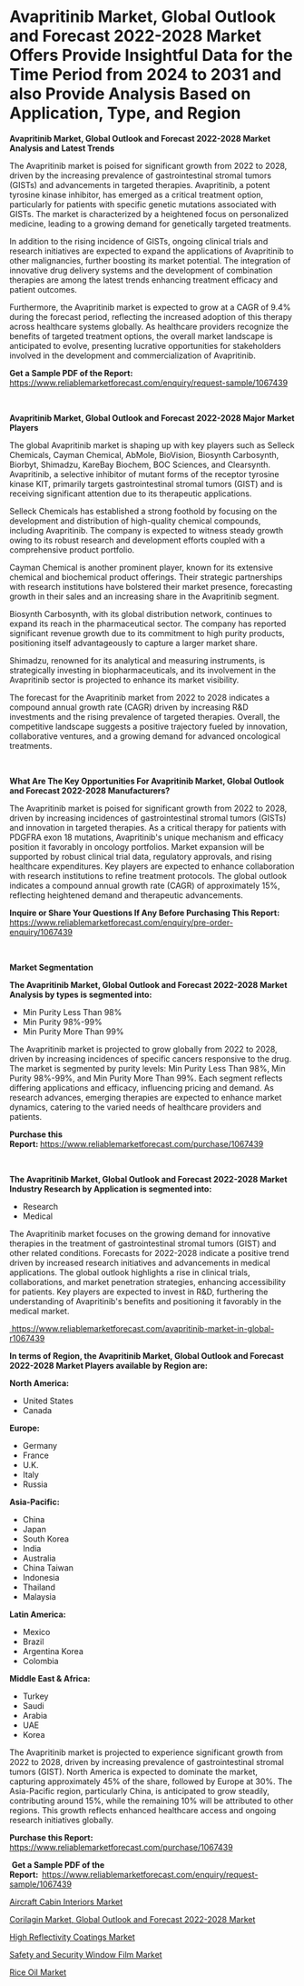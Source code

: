 <p><h1>Avapritinib Market, Global Outlook and Forecast 2022-2028 Market Offers Provide Insightful Data for the Time Period from 2024 to 2031 and also Provide Analysis Based on Application, Type, and Region</h1></p><p><strong>Avapritinib Market, Global Outlook and Forecast 2022-2028 Market Analysis and Latest Trends</strong></p>
<p><p>The Avapritinib market is poised for significant growth from 2022 to 2028, driven by the increasing prevalence of gastrointestinal stromal tumors (GISTs) and advancements in targeted therapies. Avapritinib, a potent tyrosine kinase inhibitor, has emerged as a critical treatment option, particularly for patients with specific genetic mutations associated with GISTs. The market is characterized by a heightened focus on personalized medicine, leading to a growing demand for genetically targeted treatments.</p><p>In addition to the rising incidence of GISTs, ongoing clinical trials and research initiatives are expected to expand the applications of Avapritinib to other malignancies, further boosting its market potential. The integration of innovative drug delivery systems and the development of combination therapies are among the latest trends enhancing treatment efficacy and patient outcomes.</p><p>Furthermore, the Avapritinib market is expected to grow at a CAGR of 9.4% during the forecast period, reflecting the increased adoption of this therapy across healthcare systems globally. As healthcare providers recognize the benefits of targeted treatment options, the overall market landscape is anticipated to evolve, presenting lucrative opportunities for stakeholders involved in the development and commercialization of Avapritinib.</p></p>
<p><strong>Get a Sample PDF of the Report:&nbsp;</strong> <a href="https://www.reliablemarketforecast.com/enquiry/request-sample/1067439">https://www.reliablemarketforecast.com/enquiry/request-sample/1067439</a></p>
<p>&nbsp;</p>
<p><strong>Avapritinib Market, Global Outlook and Forecast 2022-2028 Major Market Players</strong></p>
<p><p>The global Avapritinib market is shaping up with key players such as Selleck Chemicals, Cayman Chemical, AbMole, BioVision, Biosynth Carbosynth, Biorbyt, Shimadzu, KareBay Biochem, BOC Sciences, and Clearsynth. Avapritinib, a selective inhibitor of mutant forms of the receptor tyrosine kinase KIT, primarily targets gastrointestinal stromal tumors (GIST) and is receiving significant attention due to its therapeutic applications.</p><p>Selleck Chemicals has established a strong foothold by focusing on the development and distribution of high-quality chemical compounds, including Avapritinib. The company is expected to witness steady growth owing to its robust research and development efforts coupled with a comprehensive product portfolio.</p><p>Cayman Chemical is another prominent player, known for its extensive chemical and biochemical product offerings. Their strategic partnerships with research institutions have bolstered their market presence, forecasting growth in their sales and an increasing share in the Avapritinib segment.</p><p>Biosynth Carbosynth, with its global distribution network, continues to expand its reach in the pharmaceutical sector. The company has reported significant revenue growth due to its commitment to high purity products, positioning itself advantageously to capture a larger market share.</p><p>Shimadzu, renowned for its analytical and measuring instruments, is strategically investing in biopharmaceuticals, and its involvement in the Avapritinib sector is projected to enhance its market visibility.</p><p>The forecast for the Avapritinib market from 2022 to 2028 indicates a compound annual growth rate (CAGR) driven by increasing R&D investments and the rising prevalence of targeted therapies. Overall, the competitive landscape suggests a positive trajectory fueled by innovation, collaborative ventures, and a growing demand for advanced oncological treatments.</p></p>
<p>&nbsp;</p>
<p><strong>What Are The Key Opportunities For Avapritinib Market, Global Outlook and Forecast 2022-2028 Manufacturers?</strong></p>
<p><p>The Avapritinib market is poised for significant growth from 2022 to 2028, driven by increasing incidences of gastrointestinal stromal tumors (GISTs) and innovation in targeted therapies. As a critical therapy for patients with PDGFRA exon 18 mutations, Avapritinib's unique mechanism and efficacy position it favorably in oncology portfolios. Market expansion will be supported by robust clinical trial data, regulatory approvals, and rising healthcare expenditures. Key players are expected to enhance collaboration with research institutions to refine treatment protocols. The global outlook indicates a compound annual growth rate (CAGR) of approximately 15%, reflecting heightened demand and therapeutic advancements.</p></p>
<p><strong>Inquire or Share Your Questions If Any Before Purchasing This Report:</strong> <a href="https://www.reliablemarketforecast.com/enquiry/pre-order-enquiry/1067439">https://www.reliablemarketforecast.com/enquiry/pre-order-enquiry/1067439</a></p>
<p>&nbsp;</p>
<p><strong>Market Segmentation</strong></p>
<p><strong>The Avapritinib Market, Global Outlook and Forecast 2022-2028 Market Analysis by types is segmented into:</strong></p>
<p><ul><li>Min Purity Less Than 98%</li><li>Min Purity 98%-99%</li><li>Min Purity More Than 99%</li></ul></p>
<p><p>The Avapritinib market is projected to grow globally from 2022 to 2028, driven by increasing incidences of specific cancers responsive to the drug. The market is segmented by purity levels: Min Purity Less Than 98%, Min Purity 98%-99%, and Min Purity More Than 99%. Each segment reflects differing applications and efficacy, influencing pricing and demand. As research advances, emerging therapies are expected to enhance market dynamics, catering to the varied needs of healthcare providers and patients.</p></p>
<p><strong>Purchase this Report:&nbsp;</strong><a href="https://www.reliablemarketforecast.com/purchase/1067439">https://www.reliablemarketforecast.com/purchase/1067439</a></p>
<p>&nbsp;</p>
<p><strong>The Avapritinib Market, Global Outlook and Forecast 2022-2028 Market Industry Research by Application is segmented into:</strong></p>
<p><ul><li>Research</li><li>Medical</li></ul></p>
<p><p>The Avapritinib market focuses on the growing demand for innovative therapies in the treatment of gastrointestinal stromal tumors (GIST) and other related conditions. Forecasts for 2022-2028 indicate a positive trend driven by increased research initiatives and advancements in medical applications. The global outlook highlights a rise in clinical trials, collaborations, and market penetration strategies, enhancing accessibility for patients. Key players are expected to invest in R&D, furthering the understanding of Avapritinib's benefits and positioning it favorably in the medical market.</p></p>
<p><a href="https://www.reliablemarketforecast.com/avapritinib-market-in-global-r1067439">&nbsp;https://www.reliablemarketforecast.com/avapritinib-market-in-global-r1067439</a></p>
<p><strong>In terms of Region, the Avapritinib Market, Global Outlook and Forecast 2022-2028 Market Players available by Region are:</strong></p>
<p>
    <p> <strong> North America: </strong>
        <ul>
            <li>United States</li>
            <li>Canada</li>
        </ul>
        </p> 
    <p> <strong> Europe: </strong>
        <ul>
            <li>Germany</li>
            <li>France</li>
            <li>U.K.</li>
            <li>Italy</li>
            <li>Russia</li>
        </ul>
        </p> 
    <p> <strong> Asia-Pacific: </strong>
        <ul>
            <li>China</li>
            <li>Japan</li>
            <li>South Korea</li>
            <li>India</li>
            <li>Australia</li>
            <li>China Taiwan</li>
            <li>Indonesia</li>
            <li>Thailand</li>
            <li>Malaysia</li>
        </ul>
        </p> 
    <p> <strong> Latin America: </strong>
        <ul>
            <li>Mexico</li>
            <li>Brazil</li>
            <li>Argentina Korea</li>
            <li>Colombia</li>
        </ul>
        </p> 
    <p> <strong> Middle East & Africa: </strong>
        <ul>
            <li>Turkey</li>
            <li>Saudi</li>
            <li>Arabia</li>
            <li>UAE</li>
            <li>Korea</li>
        </ul>
    </p>
    </p>
<p><p>The Avapritinib market is projected to experience significant growth from 2022 to 2028, driven by increasing prevalence of gastrointestinal stromal tumors (GIST). North America is expected to dominate the market, capturing approximately 45% of the share, followed by Europe at 30%. The Asia-Pacific region, particularly China, is anticipated to grow steadily, contributing around 15%, while the remaining 10% will be attributed to other regions. This growth reflects enhanced healthcare access and ongoing research initiatives globally.</p></p>
<p><strong>Purchase this Report: </strong><a href="https://www.reliablemarketforecast.com/purchase/1067439">https://www.reliablemarketforecast.com/purchase/1067439</a></p>
<p>&nbsp;<strong>Get a Sample PDF of the Report:&nbsp;&nbsp;</strong><a href="https://www.reliablemarketforecast.com/enquiry/request-sample/1067439">https://www.reliablemarketforecast.com/enquiry/request-sample/1067439</a></p>
<p><strong></strong></p>
<p><p><a href="https://medium.com/@beaugrant95/what-is-aircraft-cabin-interiors-market-b4f5317a22e8">Aircraft Cabin Interiors Market</a></p><p><a href="https://github.com/RoccoManning/Market-Research-Report-List-7/blob/main/corilagin-market-global-outlook-and-forecast-2022-2028-market.md">Corilagin Market, Global Outlook and Forecast 2022-2028 Market</a></p><p><a href="https://www.linkedin.com/pulse/high-reflectivity-coatings-market-outlook-share-analysis-9vosf?trackingId=1RRZcVS1RuuSQeHFBwFkfg%3D%3D">High Reflectivity Coatings Market</a></p><p><a href="https://issuu.com/reportprime-2/docs/safety-and-security-window-film-mar_4f9817b619c89e">Safety and Security Window Film Market</a></p><p><a href="https://medium.com/@yankeeegox_3026/the-rice-oil-market-insights-report-offers-an-in-depth-and-thorough-analysis-of-the-market-acea3d118b90">Rice Oil Market</a></p></p>